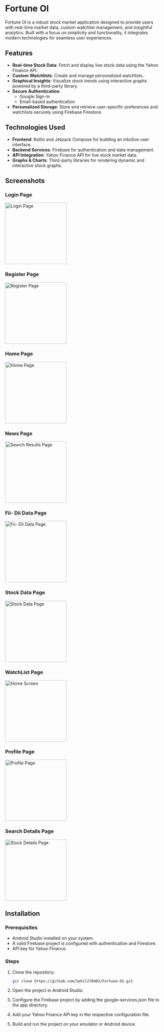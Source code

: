 # Fortune OI

Fortune OI is a robust stock market application designed to provide users with real-time market data, custom watchlist management, and insightful analytics. Built with a focus on simplicity and functionality, it integrates modern technologies for seamless user experiences.

## Features
- **Real-time Stock Data**: Fetch and display live stock data using the Yahoo Finance API.
- **Custom Watchlists**: Create and manage personalized watchlists.
- **Graphical Insights**: Visualize stock trends using interactive graphs powered by a third-party library.
- **Secure Authentication**:
  - Google Sign-In
  - Email-based authentication
- **Personalized Storage**: Store and retrieve user-specific preferences and watchlists securely using Firebase Firestore.

## Technologies Used
- **Frontend**: Kotlin and Jetpack Compose for building an intuitive user interface.
- **Backend Services**: Firebase for authentication and data management.
- **API Integration**: Yahoo Finance API for live stock market data.
- **Graphs & Charts**: Third-party libraries for rendering dynamic and interactive stock graphs.

## Screenshots

### Login Page
<img src="images/login.jpg" alt="Login Page" width="200">

### Register Page
<img src="images/sign up.jpg" alt="Register Page" width="200">

### Home Page
<img src="images/news.jpg" alt="Home Page" width="200">

### News Page
<img src="images/news page.jpg" alt="Search Results Page" width="200">

### Fii- Dii Data Page
<img src="images/stock data.jpg" alt="Fii- Dii Data Page" width="200">

### Stock Data Page
<img src="images/stock details.jpg" alt="Stock Data Page" width="200">

### WatchList Page
<img src="images/watchList.jpg" alt="Home Screen" width="200">

### Profile Page
<img src="images/profile.jpg" alt="Profile Page" width="200">

### Search Details Page
<img src="images/search result.jpg" alt="Stock Details Page" width="200">

## Installation

### Prerequisites
- Android Studio installed on your system.
- A valid Firebase project is configured with authentication and Firestore.
- API key for Yahoo Finance.

### Steps
1. Clone the repository:
   ```bash
   git clone https://github.com/Sahil270403/Fortune-OI.git

2. Open the project in Android Studio.
   
3. Configure the Firebase project by adding the google-services.json file to the app directory.
   
4. Add your Yahoo Finance API key in the respective configuration file.
 
5. Build and run the project on your emulator or Android device.
